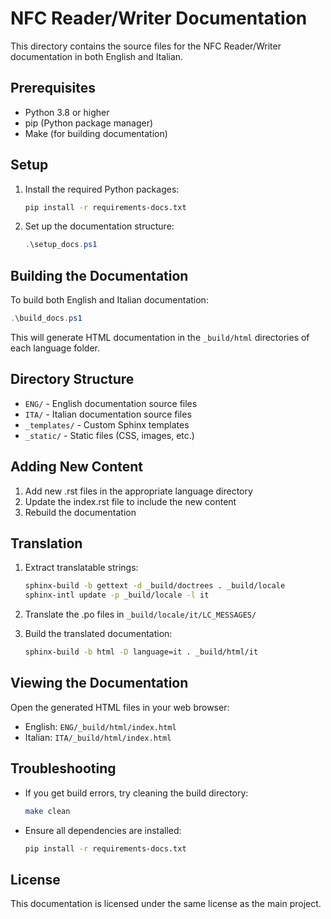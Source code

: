 # NFC Reader/Writer Documentation

This directory contains the source files for the NFC Reader/Writer documentation in both English and Italian.

## Prerequisites

- Python 3.8 or higher
- pip (Python package manager)
- Make (for building documentation)

## Setup

1. Install the required Python packages:
   ```bash
   pip install -r requirements-docs.txt
   ```

2. Set up the documentation structure:
   ```powershell
   .\setup_docs.ps1
   ```

## Building the Documentation

To build both English and Italian documentation:

```powershell
.\build_docs.ps1
```

This will generate HTML documentation in the `_build/html` directories of each language folder.

## Directory Structure

- `ENG/` - English documentation source files
- `ITA/` - Italian documentation source files
- `_templates/` - Custom Sphinx templates
- `_static/` - Static files (CSS, images, etc.)

## Adding New Content

1. Add new .rst files in the appropriate language directory
2. Update the index.rst file to include the new content
3. Rebuild the documentation

## Translation

1. Extract translatable strings:
   ```bash
   sphinx-build -b gettext -d _build/doctrees . _build/locale
   sphinx-intl update -p _build/locale -l it
   ```

2. Translate the .po files in `_build/locale/it/LC_MESSAGES/`

3. Build the translated documentation:
   ```bash
   sphinx-build -b html -D language=it . _build/html/it
   ```

## Viewing the Documentation

Open the generated HTML files in your web browser:
- English: `ENG/_build/html/index.html`
- Italian: `ITA/_build/html/index.html`

## Troubleshooting

- If you get build errors, try cleaning the build directory:
  ```bash
  make clean
  ```
  
- Ensure all dependencies are installed:
  ```bash
  pip install -r requirements-docs.txt
  ```

## License

This documentation is licensed under the same license as the main project.
